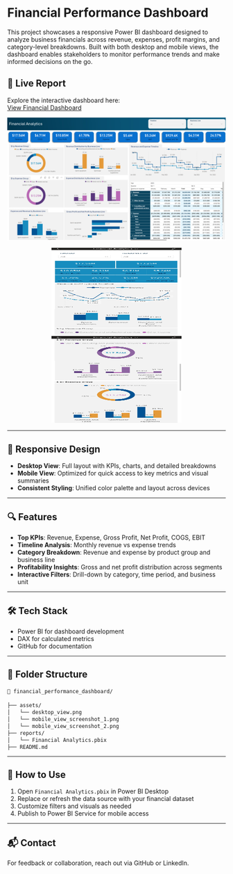 # Financial Performance Dashboard

This project showcases a responsive Power BI dashboard designed to analyze business financials across revenue, expenses, profit margins, and category-level breakdowns. Built with both desktop and mobile views, the dashboard enables stakeholders to monitor performance trends and make informed decisions on the go.

## 🔗 Live Report

Explore the interactive dashboard here:  
[View Financial Dashboard](https://app.powerbi.com/view?r=eyJrIjoiMWIwZjI5ZjktNWI5Yy00MDMyLTkzZWYtYTU2NjUxNDJiMDk3IiwidCI6ImRmODY3OWNkLWE4MGUtNDVkOC05OWFjLWM4M2VkN2ZmOTVhMCJ9)

![alt text](./assets/desktop_view.png)
<p align="center">
  <img src="./assets/mobile_view_screenshot_1.png" width="300" height="200" />
  <img src="./assets/mobile_view_screenshot_2.png" width="300" height="200" />
</p>

---

## 📱 Responsive Design

- **Desktop View**: Full layout with KPIs, charts, and detailed breakdowns
- **Mobile View**: Optimized for quick access to key metrics and visual summaries
- **Consistent Styling**: Unified color palette and layout across devices

---

## 🔍 Features

- **Top KPIs**: Revenue, Expense, Gross Profit, Net Profit, COGS, EBIT
- **Timeline Analysis**: Monthly revenue vs expense trends
- **Category Breakdown**: Revenue and expense by product group and business line
- **Profitability Insights**: Gross and net profit distribution across segments
- **Interactive Filters**: Drill-down by category, time period, and business unit

---

## 🛠️ Tech Stack

- Power BI for dashboard development
- DAX for calculated metrics
- GitHub for documentation

---

## 📁 Folder Structure

```
📁 financial_performance_dashboard/

├── assets/
│   └── desktop_view.png
│   └── mobile_view_screenshot_1.png
│   └── mobile_view_screenshot_2.png
├── reports/
│   └── Financial Analytics.pbix
├── README.md
```

---

## 🚀 How to Use

1. Open `Financial Analytics.pbix` in Power BI Desktop
2. Replace or refresh the data source with your financial dataset
3. Customize filters and visuals as needed
4. Publish to Power BI Service for mobile access

---

## 📬 Contact

For feedback or collaboration, reach out via GitHub or LinkedIn.
